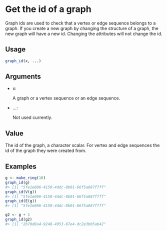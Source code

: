 # Get the id of a graph

Graph ids are used to check that a vertex or edge sequence belongs to a
graph. If you create a new graph by changing the structure of a graph,
the new graph will have a new id. Changing the attributes will not
change the id.

## Usage

``` r
graph_id(x, ...)
```

## Arguments

- x:

  A graph or a vertex sequence or an edge sequence.

- ...:

  Not used currently.

## Value

The id of the graph, a character scalar. For vertex and edge sequences
the id of the graph they were created from.

## Examples

``` r
g <- make_ring(10)
graph_id(g)
#> [1] "5fe1e086-4150-4ddc-8b01-66f5a687f7ff"
graph_id(V(g))
#> [1] "5fe1e086-4150-4ddc-8b01-66f5a687f7ff"
graph_id(E(g))
#> [1] "5fe1e086-4150-4ddc-8b01-66f5a687f7ff"

g2 <- g + 1
graph_id(g2)
#> [1] "2b70d8a4-9248-4953-87e4-dc2e3b05ab42"
```
